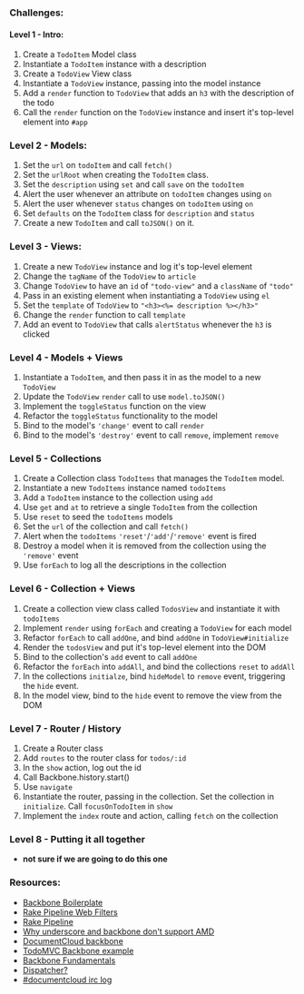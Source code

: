 ### Challenges:

#### Level 1 - Intro:

1. Create a `TodoItem` Model class
2. Instantiate a `TodoItem` instance with a description
3. Create a `TodoView` View class
4. Instantiate a `TodoView` instance, passing into the model instance
5. Add a `render` function to `TodoView` that adds an `h3` with the description of the todo
6. Call the `render` function on the `TodoView` instance and insert it's top-level element into `#app`

### Level 2 - Models:

1. Set the `url` on `todoItem` and call `fetch()`
2. Set the `urlRoot` when creating the `TodoItem` class.
3. Set the `description` using `set` and call `save` on the `todoItem`
4. Alert the user whenever an attribute on `todoItem` changes using `on`
5. Alert the user whenever `status` changes on `todoItem` using `on`
6. Set `defaults` on the `TodoItem` class for `description` and `status`
7. Create a new `TodoItem` and call `toJSON()` on it.

### Level 3 - Views:

1. Create a new `TodoView` instance and log it's top-level element
2. Change the `tagName` of the `TodoView` to `article`
3. Change `TodoView` to have an `id` of `"todo-view"` and a `className` of `"todo"`
4. Pass in an existing element when instantiating a `TodoView` using `el`
5. Set the `template` of `TodoView` to `"<h3><%= description %></h3>"`
6. Change the `render` function to call `template`
7. Add an event to `TodoView` that calls `alertStatus` whenever the `h3` is clicked

### Level 4 - Models + Views

1. Instantiate a `TodoItem`, and then pass it in as the model to a new `TodoView`
2. Update the `TodoView` `render` call to use `model.toJSON()`
3. Implement the `toggleStatus` function on the view
4. Refactor the `toggleStatus` functionality to the model
5. Bind to the model's `'change'` event to call `render`
6. Bind to the model's `'destroy'` event to call `remove`, implement `remove`

### Level 5 - Collections

1. Create a Collection class `TodoItems` that manages the `TodoItem` model.
2. Instantiate a new `TodoItems` instance named `todoItems`
3. Add a `TodoItem` instance to the collection using `add`
4. Use `get` and `at` to retrieve a single `TodoItem` from the collection
5. Use `reset` to seed the `todoItems` models
6. Set the `url` of the collection and call `fetch()`
7. Alert when the `todoItems` `'reset'`/`'add'`/`'remove'` event is fired
8. Destroy a model when it is removed from the collection using the `'remove'` event
9. Use `forEach` to log all the descriptions in the collection

### Level 6 - Collection + Views

1. Create a collection view class called `TodosView` and instantiate it with `todoItems`
2. Implement `render` using `forEach` and creating a `TodoView` for each model
3. Refactor `forEach` to call `addOne`, and bind `addOne` in `TodoView#initialize`
4. Render the `todosView` and put it's top-level element into the DOM
5. Bind to the collection's `add` event to call `addOne`
6. Refactor the `forEach` into `addAll`, and bind the collections `reset` to `addAll`
7. In the collections `initialze`, bind `hideModel` to `remove` event, triggering the `hide` event.
8. In the model view, bind to the `hide` event to remove the view from the DOM


### Level 7 - Router / History

1. Create a Router class
2. Add `routes` to the router class for `todos/:id`
3. In the `show` action, log out the id
4. Call Backbone.history.start()
5. Use `navigate`
6. Instantiate the router, passing in the collection.  Set the collection in `initialize`. Call `focusOnTodoItem` in `show`
7. Implement the `index` route and action, calling `fetch` on the collection

### Level 8 - Putting it all together

- **not sure if we are going to do this one**

### Resources:

- [Backbone Boilerplate](https://github.com/tbranyen/backbone-boilerplate)
- [Rake Pipeline Web Filters](https://github.com/wycats/rake-pipeline-web-filters)
- [Rake Pipeline](http://rubydoc.info/github/livingsocial/rake-pipeline/master/file/README.yard)
- [Why underscore and backbone don't support AMD](https://github.com/documentcloud/underscore/pull/431)
- [DocumentCloud backbone](https://github.com/documentcloud/documentcloud/tree/master/public/javascripts)
- [TodoMVC Backbone example](https://github.com/addyosmani/todomvc/blob/master/architecture-examples/backbone/js/todos.js)
- [Backbone Fundamentals](https://github.com/addyosmani/backbone-fundamentals)
- [Dispatcher?](http://documentcloud.github.com/backbone/#Events)
- [#documentcloud irc log](https://raw.github.com/gist/1732351/394300e27f56afd4f49476df79f7c90284f03d27/backbone-ember-back-and-forth-transcript.txt)


